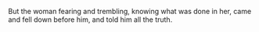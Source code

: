 But the woman fearing and trembling, knowing what was done in her, came and fell down before him, and told him all the truth.
